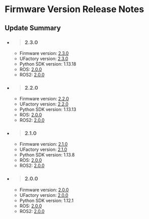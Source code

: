 # Firmware Version Release Notes

##  Update Summary

- > ### 2.3.0
  - Firmware version: [2.3.0](https://drive.google.com/drive/folders/1__7KfdLiP0f7KjEl1BE-4yfjn_vFcOAY?usp=drive_link)
  - UFactory version: [2.3.0](https://drive.google.com/drive/folders/1__7KfdLiP0f7KjEl1BE-4yfjn_vFcOAY?usp=drive_link)
  - Python SDK version: 1.13.18
  - ROS: [2.0.0](https://github.com/xArm-Developer/xarm_ros/releases)
  - ROS2: [2.0.0](https://github.com/xArm-Developer/xarm_ros2/releases)

- > ### 2.2.0
  - Firmware version: [2.2.0](https://drive.google.com/drive/folders/16udzVXUawIFsOTjPBoUTp_3qDO0ZXhFM?usp=drive_link)
  - UFactory version: [2.2.0](https://drive.google.com/drive/folders/16udzVXUawIFsOTjPBoUTp_3qDO0ZXhFM?usp=drive_link)
  - Python SDK version: 1.13.13
  - ROS: [2.0.0](https://github.com/xArm-Developer/xarm_ros/releases)
  - ROS2: [2.0.0](https://github.com/xArm-Developer/xarm_ros2/releases)

- > ### 2.1.0
  - Firmware version: [2.1.0](https://drive.google.com/drive/folders/1F4noCUPZ9qyYnWplBhn6FV4Q_gQp-JEy?usp=drive_link)
  - UFactory version: [2.1.0](https://drive.google.com/drive/folders/1F4noCUPZ9qyYnWplBhn6FV4Q_gQp-JEy?usp=drive_link)
  - Python SDK version: 1.13.8
  - ROS: [2.0.0](https://github.com/xArm-Developer/xarm_ros/releases)
  - ROS2: [2.0.0](https://github.com/xArm-Developer/xarm_ros2/releases)

- > ### 2.0.0
  - Firmware version: [2.0.0](https://drive.google.com/drive/folders/1-po59bPQvD8ZvkrxUvWfqufHGfB9TvyR?usp=drive_link)
  - UFactory version: [2.0.0](https://drive.google.com/drive/folders/1-po59bPQvD8ZvkrxUvWfqufHGfB9TvyR?usp=drive_link)
  - Python SDK version: 1.12.1
  - ROS: [2.0.0](https://github.com/xArm-Developer/xarm_ros/releases)
  - ROS2: [2.0.0](https://github.com/xArm-Developer/xarm_ros2/releases)
